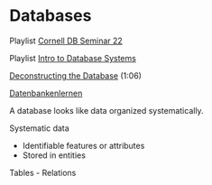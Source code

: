 # Databases

Playlist [Cornell DB Seminar 22](https://www.youtube.com/playlist?list=PLXPbT_PYOiRiTnsNRm0ojyXIbPVVe1iqi)

Playlist [Intro to Database Systems](https://www.youtube.com/playlist?list=PLXPbT_PYOiRipfX8zrv_9EpnSOpK9P__j)

[Deconstructing the Database](https://www.youtube.com/watch?v=Cym4TZwTCNU) (1:06)

[Datenbankenlernen](https://bigdata.uni-saarland.de/datenbankenlernen/)

A database looks like data organized systematically.  

Systematic data
- Identifiable features or attributes
- Stored in entities

Tables - Relations  
